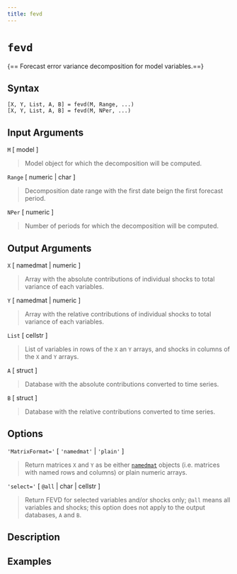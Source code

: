 ```yaml
---
title: fevd
---
```


# `fevd`

{== Forecast error variance decomposition for model variables.==}


## Syntax 

    [X, Y, List, A, B] = fevd(M, Range, ...)
    [X, Y, List, A, B] = fevd(M, NPer, ...)


 ## Input Arguments

  `M` [ model ] 
>
> Model object for which the decomposition will be
> computed.
>

  `Range` [ numeric | char ] 
>  
> Decomposition date range with the first
> date beign the first forecast period.
>

  `NPer` [ numeric ] 
>  
> Number of periods for which the decomposition will
> be computed.
>

 ## Output Arguments

  `X` [ namedmat | numeric ]
>  
> Array with the absolute contributions of
> individual shocks to total variance of each variables.
>

  `Y` [ namedmat | numeric ]
>  
> Array with the relative contributions of
> individual shocks to total variance of each variables.
>

  `List` [ cellstr ] 
>  
> List of variables in rows of the `X` an `Y`
> arrays, and shocks in columns of the `X` and `Y` arrays.
>

  `A` [ struct ]
>  
> Database with the absolute contributions converted to
> time series.
>

  `B` [ struct ] 
>  
> Database with the relative contributions converted to
> time series.
>

 ## Options

 `'MatrixFormat='` [ `'namedmat'` | `'plain'` ] 
> 
> Return matrices `X`
> and `Y` as be either [`namedmat`](namedmat/Contents) objects (i.e.
> matrices with named rows and columns) or plain numeric arrays.
>

  `'select='` [ `@all` | char | cellstr ]
>  
> Return FEVD for selected
> variables and/or shocks only; `@all` means all variables and shocks; this
> option does not apply to the output databases, `A` and `B`.
>

 ## Description


 ## Examples

